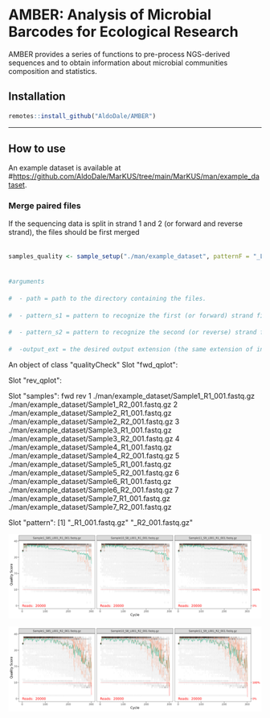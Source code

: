
# AMBER: Analysis of Microbial Barcodes for Ecological Research

AMBER provides a series of functions to pre-process NGS-derived sequences and to obtain information about microbial communities composition and statistics.


## Installation

```r
remotes::install_github("AldoDale/AMBER")
```
---

## How to use

An example dataset is available at #https://github.com/AldoDale/MarKUS/tree/main/MarKUS/man/example_dataset.


### Merge paired files

If the sequencing data is split in strand 1 and 2 (or forward and reverse strand), the files should be first merged

```r

samples_quality <- sample_setup("./man/example_dataset", patternF = "_L001_R1_001.fastq.gz", patternR = "_L001_R2_001.fastq.gz", nplots = 3)


#arguments

#  - path = path to the directory containing the files.

#  - pattern_s1 = pattern to recognize the first (or forward) strand files.

#  - pattern_s2 = pattern to recognize the second (or reverse) strand files.

#  -output_ext = the desired output extension (the same extension of input files is recommended).
```

An object of class "qualityCheck"
Slot "fwd_qplot":

Slot "rev_qplot":

Slot "samples":
                                            fwd                                           rev
1 ./man/example_dataset/Sample1_R1_001.fastq.gz ./man/example_dataset/Sample1_R2_001.fastq.gz
2 ./man/example_dataset/Sample2_R1_001.fastq.gz ./man/example_dataset/Sample2_R2_001.fastq.gz
3 ./man/example_dataset/Sample3_R1_001.fastq.gz ./man/example_dataset/Sample3_R2_001.fastq.gz
4 ./man/example_dataset/Sample4_R1_001.fastq.gz ./man/example_dataset/Sample4_R2_001.fastq.gz
5 ./man/example_dataset/Sample5_R1_001.fastq.gz ./man/example_dataset/Sample5_R2_001.fastq.gz
6 ./man/example_dataset/Sample6_R1_001.fastq.gz ./man/example_dataset/Sample6_R2_001.fastq.gz
7 ./man/example_dataset/Sample7_R1_001.fastq.gz ./man/example_dataset/Sample7_R2_001.fastq.gz

Slot "pattern":
[1] "_R1_001.fastq.gz" "_R2_001.fastq.gz"


<p align="center">
  <img src="https://github.com/AldoDale/AMBER/blob/main/man/example_figures/fwd_plot.png" width="600" />
  <p align="center">
  <img src="https://github.com/AldoDale/AMBER/blob/main/man/example_figures/rev_plot.png" width="600" />
</p>
